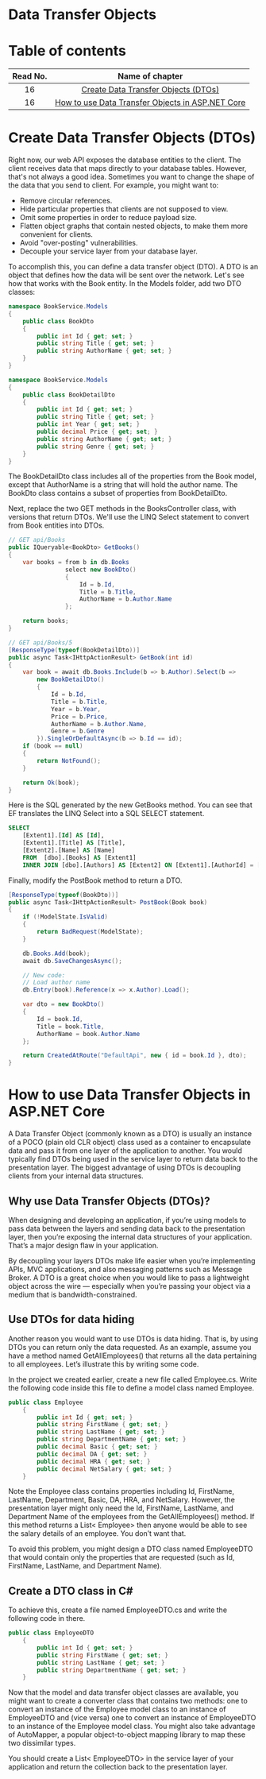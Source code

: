 # Data Transfer Objects

# Table of contents


|Read No. | Name of chapter|
|:---------: |:--------------:|
|16|[Create Data Transfer Objects (DTOs)](CreteDOT.md)|
|16|[How to use Data Transfer Objects in ASP.NET Core](How-to-use-Data-Transfer-Objects.md)|


# Create Data Transfer Objects (DTOs)

Right now, our web API exposes the database entities to the client. The client receives data that maps directly to your database tables. However, that's not always a good idea. Sometimes you want to change the shape of the data that you send to client. For example, you might want to:

- Remove circular references.
- Hide particular properties that clients are not supposed to view.
- Omit some properties in order to reduce payload size.
- Flatten object graphs that contain nested objects, to make them more convenient for clients.
- Avoid "over-posting" vulnerabilities.
- Decouple your service layer from your database layer.

To accomplish this, you can define a data transfer object (DTO). A DTO is an object that defines how the data will be sent over the network. Let's see how that works with the Book entity. In the Models folder, add two DTO classes:

```csharp
namespace BookService.Models
{
    public class BookDto
    {
        public int Id { get; set; }
        public string Title { get; set; }
        public string AuthorName { get; set; }
    }
}

namespace BookService.Models
{
    public class BookDetailDto
    {
        public int Id { get; set; }
        public string Title { get; set; }
        public int Year { get; set; }
        public decimal Price { get; set; }
        public string AuthorName { get; set; }
        public string Genre { get; set; }
    }
}
```
The BookDetailDto class includes all of the properties from the Book model, except that AuthorName is a string that will hold the author name. The BookDto class contains a subset of properties from BookDetailDto.

Next, replace the two GET methods in the BooksController class, with versions that return DTOs. We'll use the LINQ Select statement to convert from Book entities into DTOs.

```csharp
// GET api/Books
public IQueryable<BookDto> GetBooks()
{
    var books = from b in db.Books
                select new BookDto()
                {
                    Id = b.Id,
                    Title = b.Title,
                    AuthorName = b.Author.Name
                };

    return books;
}

// GET api/Books/5
[ResponseType(typeof(BookDetailDto))]
public async Task<IHttpActionResult> GetBook(int id)
{
    var book = await db.Books.Include(b => b.Author).Select(b =>
        new BookDetailDto()
        {
            Id = b.Id,
            Title = b.Title,
            Year = b.Year,
            Price = b.Price,
            AuthorName = b.Author.Name,
            Genre = b.Genre
        }).SingleOrDefaultAsync(b => b.Id == id);
    if (book == null)
    {
        return NotFound();
    }

    return Ok(book);
}
```

Here is the SQL generated by the new GetBooks method. You can see that EF translates the LINQ Select into a SQL SELECT statement.

```SQL
SELECT 
    [Extent1].[Id] AS [Id], 
    [Extent1].[Title] AS [Title], 
    [Extent2].[Name] AS [Name]
    FROM  [dbo].[Books] AS [Extent1]
    INNER JOIN [dbo].[Authors] AS [Extent2] ON [Extent1].[AuthorId] = [Extent2].[Id]
```
Finally, modify the PostBook method to return a DTO.

```csharp
[ResponseType(typeof(BookDto))]
public async Task<IHttpActionResult> PostBook(Book book)
{
    if (!ModelState.IsValid)
    {
        return BadRequest(ModelState);
    }

    db.Books.Add(book);
    await db.SaveChangesAsync();

    // New code:
    // Load author name
    db.Entry(book).Reference(x => x.Author).Load();

    var dto = new BookDto()
    {
        Id = book.Id,
        Title = book.Title,
        AuthorName = book.Author.Name
    };

    return CreatedAtRoute("DefaultApi", new { id = book.Id }, dto);
}
```


# How to use Data Transfer Objects in ASP.NET Core

A Data Transfer Object (commonly known as a DTO) is usually an instance of a POCO (plain old CLR object) class used as a container to encapsulate data and pass it from one layer of the application to another. You would typically find DTOs being used in the service layer to return data back to the presentation layer. The biggest advantage of using DTOs is decoupling clients from your internal data structures.

## Why use Data Transfer Objects (DTOs)?

When designing and developing an application, if you’re using models to pass data between the layers and sending data back to the presentation layer, then you’re exposing the internal data structures of your application. That’s a major design flaw in your application.

By decoupling your layers DTOs make life easier when you’re implementing APIs, MVC applications, and also messaging patterns such as Message Broker. A DTO is a great choice when you would like to pass a lightweight object across the wire — especially when you’re passing your object via a medium that is bandwidth-constrained.

## Use DTOs for data hiding
Another reason you would want to use DTOs is data hiding. That is, by using DTOs you can return only the data requested. As an example, assume you have a method named GetAllEmployees() that returns all the data pertaining to all employees. Let’s illustrate this by writing some code.

In the project we created earlier, create a new file called Employee.cs. Write the following code inside this file to define a model class named Employee.

```csharp
public class Employee
    {
        public int Id { get; set; }
        public string FirstName { get; set; }
        public string LastName { get; set; }
        public string DepartmentName { get; set; }
        public decimal Basic { get; set; }
        public decimal DA { get; set; }
        public decimal HRA { get; set; }
        public decimal NetSalary { get; set; }
    }
```
Note the Employee class contains properties including Id, FirstName, LastName, Department, Basic, DA, HRA, and NetSalary. However, the presentation layer might only need the Id, FirstName, LastName, and Department Name of the employees from the GetAllEmployees() method. If this method returns a List< Employee> then anyone would be able to see the salary details of an employee. You don’t want that. 

To avoid this problem, you might design a DTO class named EmployeeDTO that would contain only the properties that are requested (such as Id, FirstName, LastName, and Department Name).

## Create a DTO class in C#
To achieve this, create a file named EmployeeDTO.cs and write the following code in there.

```csharp
public class EmployeeDTO
    {
        public int Id { get; set; }
        public string FirstName { get; set; }
        public string LastName { get; set; }
        public string DepartmentName { get; set; }
    }
```

Now that the model and data transfer object classes are available, you might want to create a converter class that contains two methods: one to convert an instance of the Employee model class to an instance of EmployeeDTO and (vice versa) one to convert an instance of EmployeeDTO to an instance of the Employee model class. You might also take advantage of AutoMapper, a popular object-to-object mapping library to map these two dissimilar types.

You should create a List< EmployeeDTO> in the service layer of your application and return the collection back to the presentation layer.


